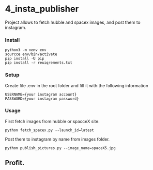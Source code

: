 # 4_insta_publisher

Project allows to fetch hubble and spacex images, and post them to instagram.

### Install

```
python3 -m venv env
sourcce env/bin/activate
pip install -U pip
pip install -r reuiqrements.txt
```

### Setup

Create file .env in the root folder and fill it with the following information

```
USERNAME={your instagram account}
PASSWORD={your instagram password}
```

### Usage

First fetch images from hubble or spacceX site.

```
python fetch_spacex.py --launch_id=latest
```

Post them to instagram by name from images folder.

```
python publish_pictures.py --image_name=spaceX5.jpg
```

## Profit.